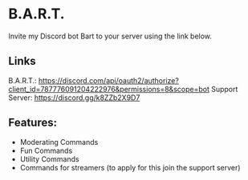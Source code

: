 # B.A.R.T.
Invite my Discord bot Bart to your server using the link below.

## Links
B.A.R.T.: https://discord.com/api/oauth2/authorize?client_id=787776091204222976&permissions=8&scope=bot
Support Server: https://discord.gg/k8ZZb2X9D7

## Features:
- Moderating Commands
- Fun Commands
- Utility Commands
- Commands for streamers (to apply for this join the support server)
